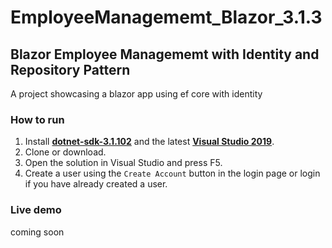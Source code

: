 # EmployeeManagememt_Blazor_3.1.3

## Blazor Employee Managememt with Identity and Repository Pattern

A project showcasing a blazor app using ef core with identity

### How to run
1. Install [**dotnet-sdk-3.1.102**](https://dotnet.microsoft.com/download/dotnet-core/3.1) and the latest [**Visual Studio 2019**](https://visualstudio.microsoft.com/vs/).
2. Clone or download.
3. Open the solution in Visual Studio and press F5.
4. Create a user using the `Create Account` button in the login page or login if you have already created a user.

### Live demo
coming soon
